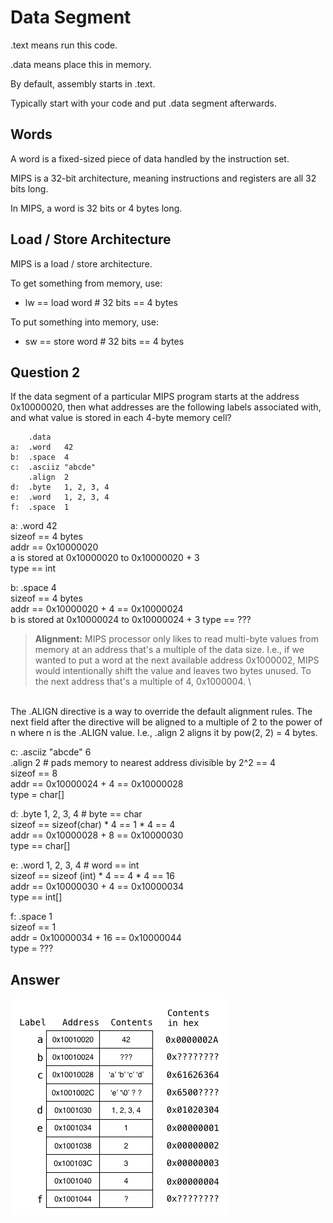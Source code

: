 # Data Segment
.text means run this code.

.data means place this in memory.

By default, assembly starts in .text.

Typically start with your code and put .data segment afterwards.


## Words

A word is a fixed-sized piece of data handled by the instruction set.

MIPS is a 32-bit architecture, meaning instructions and 
registers are all 32 bits long.

In MIPS, a word is 32 bits or 4 bytes long.


## Load / Store Architecture

MIPS is a load / store architecture.

To get something from memory, use:
- lw == load word # 32 bits == 4 bytes

To put something into memory, use:
- sw == store word # 32 bits == 4 bytes


## Question 2

If the data segment of a particular MIPS program starts at the address 0x10000020, then what addresses are the following labels associated with, and what value is stored in each 4-byte memory cell? 

```
    .data
a:  .word   42
b:  .space  4
c:  .asciiz "abcde"
    .align  2
d:  .byte   1, 2, 3, 4
e:  .word   1, 2, 3, 4
f:  .space  1
```

a:  .word   42 \
sizeof == 4 bytes \
addr == 0x10000020 \
a is stored at 0x10000020 to 0x10000020 + 3 \
type == int


b:  .space  4 \
sizeof == 4 bytes \
addr == 0x10000020 + 4 == 0x10000024 \
b is stored at 0x10000024 to 0x10000024 + 3 
type == ???


> **Alignment:** 
 MIPS processor only likes to read multi-byte values from memory at an address that's a multiple of the data size. I.e., if we wanted to put a word at the next available address 0x1000002, MIPS would intentionally shift the value and leaves two bytes unused. To the next address that's a multiple of 4, 0x1000004. \
 <br />
The .ALIGN directive is a way to override the default alignment rules. The next field after the directive will be aligned to a multiple of 2 to the power of n where n is the .ALIGN value. I.e., .align 2 aligns it by pow(2, 2) = 4 bytes.


c:  .asciiz "abcde" 6 \
    .align  2
    # pads memory to nearest address divisible by 2^2 == 4 \
sizeof == 8 \
addr == 0x10000024 + 4 == 0x10000028 \
type = char[] 


d:  .byte   1, 2, 3, 4 # byte == char \
sizeof == sizeof(char) * 4 == 1 * 4 == 4 \
addr == 0x10000028 + 8 == 0x10000030 \
type == char[]


e:  .word   1, 2, 3, 4 # word == int \
sizeof == sizeof (int) * 4 == 4 * 4 == 16 \
addr == 0x10000030 + 4 == 0x10000034 \
type == int[]


f:  .space  1 \
sizeof == 1 \
addr = 0x10000034 + 16 == 0x10000044 \
type = ???


## Answer

![q2 solution](q2.png)
